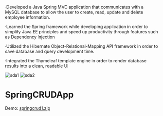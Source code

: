 ·Developed a Java Spring MVC application that communicates with a MySQL database to allow the user to create, read, update and delete employee information.

·Learned the Spring framework while developing application in order to simplify Java EE principles and speed up productivity through features such as Dependency Injection

·Utilized the Hibernate Object-Relational-Mapping API framework in order to save  database and query development time.

·Integrated the Thymeleaf template engine in order to render database results into a clean, readable UI

![sda1](https://user-images.githubusercontent.com/45776810/167226633-a819a6b4-b434-4e62-8760-40ddffda3f68.png)
![sda2](https://user-images.githubusercontent.com/45776810/167226646-161c7958-2305-4d23-b3fc-bec9fa2813e1.png)
# SpringCRUDApp


Demo: 
[springcrud1.zip](https://github.com/tparris4/SpringCRUDApp/files/7938033/springcrud1.zip)
